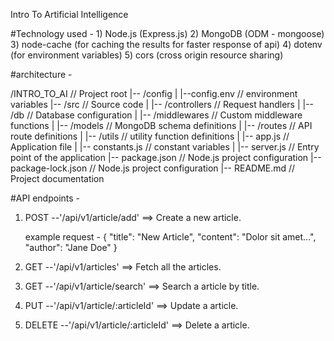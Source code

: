Intro To Artificial Intelligence


#Technology used -
    1) Node.js (Express.js)
    2) MongoDB (ODM - mongoose)
    3) node-cache (for caching the results for faster response of api)
    4) dotenv (for environment variables)
    5) cors (cross origin resource sharing)



#architecture - 

/INTRO_TO_AI            // Project root
|-- /config
|   |--config.env       // environment variables
|-- /src                // Source code
|   |-- /controllers    // Request handlers
|   |-- /db             // Database configuration
|   |-- /middlewares    // Custom middleware functions
|   |-- /models         // MongoDB schema definitions
|   |-- /routes         // API route definitions
|   |-- /utils          // utility function definitions
|   |-- app.js          // Application file
|   |-- constants.js    // constant variables
|   |-- server.js       // Entry point of the application
|-- package.json        // Node.js project configuration
|-- package-lock.json   // Node.js project configuration
|-- README.md           // Project documentation



#API endpoints - 

1) POST --'/api/v1/article/add' ==> Create a new article.

    example request - {
                        "title": "New Article",
                        "content": "Dolor sit amet...",
                        "author": "Jane Doe"
                      }

2) GET --'/api/v1/articles' ==> Fetch all the articles.

3) GET --'/api/v1/article/search' ==> Search a article by title.

4) PUT --'/api/v1/article/:articleId' ==> Update a article.

5) DELETE --'/api/v1/article/:articleId' ==> Delete a article.

